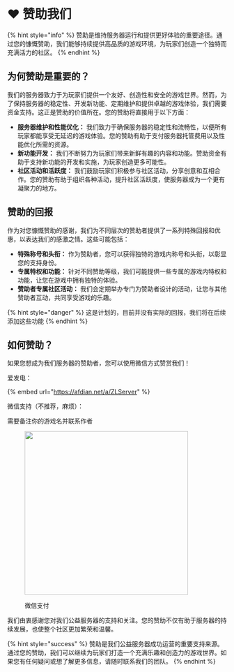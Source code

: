 # ❤ 赞助我们

{% hint style="info" %}
赞助是维持服务器运行和提供更好体验的重要途径。通过您的慷慨赞助，我们能够持续提供高品质的游戏环境，为玩家们创造一个独特而充满活力的社区。
{% endhint %}

## **为何赞助是重要的？**

我们的服务器致力于为玩家们提供一个友好、创造性和安全的游戏世界。然而，为了保持服务器的稳定性、开发新功能、定期维护和提供卓越的游戏体验，我们需要资金支持。这正是赞助的价值所在。您的赞助将直接用于以下方面：

* **服务器维护和性能优化：** 我们致力于确保服务器的稳定性和流畅性，以便所有玩家都能享受无延迟的游戏体验。您的赞助有助于支付服务器托管费用以及性能优化所需的资源。
* **新功能开发：** 我们不断努力为玩家们带来新鲜有趣的内容和功能。赞助资金有助于支持新功能的开发和实施，为玩家创造更多可能性。
* **社区活动和活跃度：** 我们鼓励玩家们积极参与社区活动，分享创意和互相合作。您的赞助有助于组织各种活动，提升社区活跃度，使服务器成为一个更有凝聚力的地方。

## **赞助的回报**

作为对您慷慨赞助的感谢，我们为不同层次的赞助者提供了一系列特殊回报和优惠，以表达我们的感激之情。这些可能包括：

* **特殊称号和头衔：** 作为赞助者，您可以获得独特的游戏内称号和头衔，以彰显您的支持身份。
* **专属特权和功能：** 针对不同赞助等级，我们可能提供一些专属的游戏内特权和功能，让您在游戏中拥有独特的体验。
* **赞助者专属社区活动：** 我们会定期举办专门为赞助者设计的活动，让您与其他赞助者互动，共同享受游戏的乐趣。

{% hint style="danger" %}
这是计划的，目前并没有实际的回报，我们将在后续添加这些功能
{% endhint %}

## **如何赞助？**

如果您想成为我们服务器的赞助者，您可以使用微信方式赞赏我们！

爱发电：

{% embed url="https://afdian.net/a/ZLServer" %}

微信支持（不推荐，麻烦）：

需要备注你的游戏名并联系作者

<figure><img src="https://img1.imgtp.com/2023/08/22/XzxGWGdg.png" alt="" width="375"><figcaption><p>微信支付</p></figcaption></figure>

我们由衷感谢您对我们公益服务器的支持和关注。您的赞助不仅有助于服务器的持续发展，也使整个社区更加繁荣和温馨。

{% hint style="success" %}
赞助是我们公益服务器成功运营的重要支持来源。通过您的赞助，我们可以继续为玩家们打造一个充满乐趣和创造力的游戏世界。如果您有任何疑问或想了解更多信息，请随时联系我们的团队。
{% endhint %}
